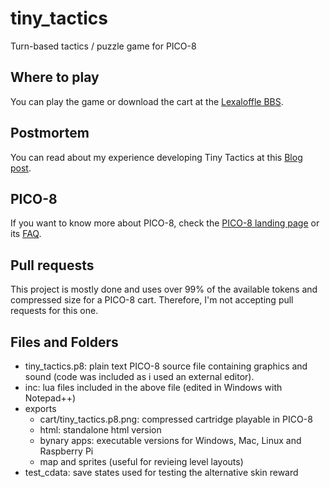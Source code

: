 # tiny_tactics
 Turn-based tactics / puzzle game for PICO-8

## Where to play
 You can play the game or download the cart at the [Lexaloffle BBS](https://www.lexaloffle.com/bbs/).
 
## Postmortem
 You can read about my experience developing Tiny Tactics at this [Blog post](https://www.lexaloffle.com/bbs/).
 
## PICO-8
 If you want to know more about PICO-8, check the [PICO-8 landing page](https://www.lexaloffle.com/pico-8.php) or its [FAQ](https://www.lexaloffle.com/pico-8.php?page=faq).
 
## Pull requests
 This project is mostly done and uses over 99% of the available tokens and compressed size for a PICO-8 cart. Therefore, I'm not accepting pull requests for this one.
 
## Files and Folders
 - tiny_tactics.p8: plain text PICO-8 source file containing graphics and sound (code was included as i used an external editor).
 - inc: lua files included in the above file (edited in Windows with Notepad++)
 - exports
   - cart/tiny_tactics.p8.png: compressed cartridge playable in PICO-8
   - html: standalone html version
   - bynary apps: executable versions for Windows, Mac, Linux and Raspberry Pi
   - map and sprites (useful for revieing level layouts)
 - test_cdata: save states used for testing the alternative skin reward
 